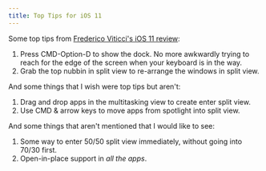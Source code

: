 ```yaml
---
title: Top Tips for iOS 11
---
```


Some top tips from [Frederico Viticci's iOS 11 review](https://www.macstories.net/stories/ios-11-the-macstories-review/):

1. Press CMD-Option-D to show the dock. No more awkwardly trying to reach for the edge of the screen when your keyboard is in the way.
1. Grab the top nubbin in split view to re-arrange the windows in split view.

And some things that I wish were top tips but aren't:

1. Drag and drop apps in the multitasking view to create enter split view.
1. Use CMD & arrow keys to move apps from spotlight into split view.

And some things that aren't mentioned that I would like to see:

1. Some way to enter 50/50 split view immediately, without going into 70/30 first.
1. Open-in-place support in _all the apps_.
